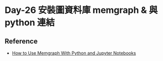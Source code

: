# Day-26 安裝圖資料庫 memgraph & 與 python 連結

## Reference
- [How to Use Memgraph With Python and Jupyter Notebooks](https://memgraph.com/blog/memgraph-with-python-and-jupyter-notebooks)